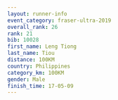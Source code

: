 ```yaml
---
layout: runner-info 
event_category: fraser-ultra-2019 
overall_rank: 26
rank: 21
bib: 10028
first_name: Leng Tiong
last_name: Tiou
distance: 100KM
country: Philippines
category_km: 100KM
gender: Male
finish_time: 17-05-09
---
```

